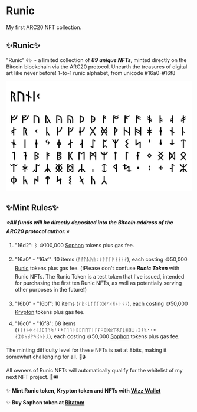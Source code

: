 # Runic
My first ARC20 NFT collection.

## ✨Runic✨

"Runic" 🌀✨ - a limited collection of ***89 unique NFTs***, minted directly on the Bitcoin blockchain via the ARC20 protocol. Unearth the treasures of digital art like never before! 1-to-1 runic alphabet, from unicode #16a0-#16f8

![Runic Logo](/runic-s.png "Runic Logo")

## ✨Mint Rules✨

***⭐All funds will be directly deposited into the Bitcoin address of the ARC20 protocol author.⭐***

1. "16d2": ᛒ 🪙100,000 [Sophon](https://bitatom.io/token/sophon "Sophon token") tokens plus gas fee.

2. "16a0" - "16af": 10 items (ᚠᚡᚢᚣᚤᚥᚦᚧᚨᚩᚪᚫᚬᚭᚮᚯ), each costing 🪙50,000 [Runic](https://bitatom.io/arc20/runic "Runic token") tokens plus gas fee. (❗Please don't confuse ***Runic Token*** with Runic NFTs. The Runic Token is a test token that I've issued, intended for purchasing the first ten Runic NFTs, as well as potentially serving other purposes in the future❗)

3. "16b0" - "16bf": 10 items (ᚰᚱᚲᚳᚴᚵᚶᚷᚸᚹᚺᚻᚼᚽᚾᚿ), each costing 🪙50,000 [Krypton](https://bitatom.io/arc20/krypton "Krypton token") tokens plus gas fee.

4. "16c0" - "16f8": 68 items (ᛀᛁᛂᛃᛄᛅᛆᛇᛈᛉᛊᛋᛌᛍᛎᛏᛐᛑᛓᛔᛕᛖᛗᛘᛙᛚᛛᛜᛝᛞᛟᛠᛡᛢᛣᛤᛥᛦᛧᛨᛩᛪ᛫᛬᛭ᛮᛯᛰᛱᛲᛳᛴᛵᛶᛷᛸ),  each costing 🪙50,000 [Sophon](https://bitatom.io/token/sophon "Sophon token") tokens plus gas fee.

The minting difficulty level for these NFTs is set at 8bits, making it somewhat challenging for all. 🧩🔒

All owners of Runic NFTs will automatically qualify for the whitelist of my next NFT project. 🚀🎟️

✨ **Mint Runic token, Krypton token and NFTs with [Wizz Wallet](https://wizzwallet.io/)**

✨ **Buy Sophon token at [Bitatom](https://bitatom.io/)**
